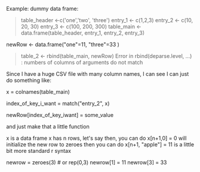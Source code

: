 Example:
dummy data frame:


> table_header <-c('one','two', 'three')
> entry_1 <- c(1,2,3)
> entry_2 <- c(10, 20, 30)
> entry_3 <- c(100, 200, 300)
> table_main <- data.frame(table_header, entry_1, entry_2, entry_3)


 newRow <- data.frame("one"=11, "three"=33 )


> table_2 <- rbind(table_main,  newRow)
Error in rbind(deparse.level, ...) : 
  numbers of columns of arguments do not match



Since I have a huge CSV file with many column names, I can see I can just do something like:
 
x = colnames(table_main)

index_of_key_i_want = match("entry_2", x)

newRow[index_of_key_iwant] = some_value



and just make that a little function





x is a data frame
x has n rows, let's say
then, you can do x[n+1,0] = 0
will initialize the new row to zeroes
then you can do x[n+1, "apple"] = 11
is a little bit more standard r syntax



newrow = zeroes(3) # or rep(0,3)
newrow[1] = 11
newrow[3] = 33
